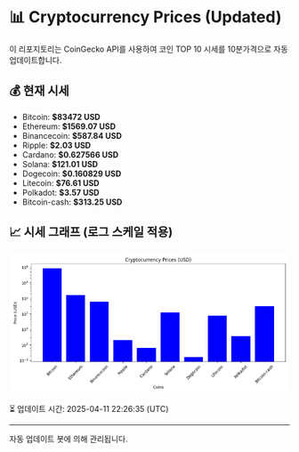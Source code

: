 
# 📊 Cryptocurrency Prices (Updated)

이 리포지토리는 CoinGecko API를 사용하여 코인 TOP 10 시세를 10분가격으로 자동 업데이트합니다.

## 💰 현재 시세
- Bitcoin: **$83472 USD**
- Ethereum: **$1569.07 USD**
- Binancecoin: **$587.84 USD**
- Ripple: **$2.03 USD**
- Cardano: **$0.627566 USD**
- Solana: **$121.01 USD**
- Dogecoin: **$0.160829 USD**
- Litecoin: **$76.61 USD**
- Polkadot: **$3.57 USD**
- Bitcoin-cash: **$313.25 USD**

## 📈 시세 그래프 (로그 스케일 적용)
![Crypto Prices](crypto_prices.png)

⏳ 업데이트 시간: 2025-04-11 22:26:35 (UTC)

---
자동 업데이트 봇에 의해 관리됩니다.
